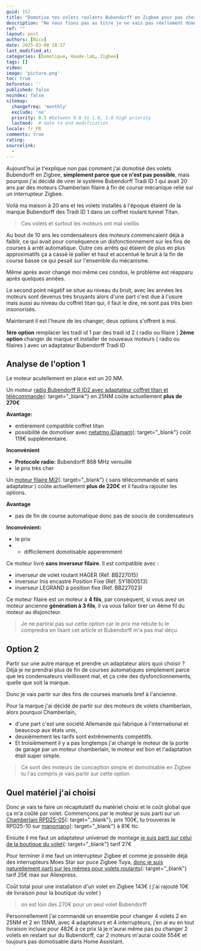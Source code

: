 ```yaml
---
guid: 157
title: "Domotise tes volets roulants Bubendorff en Zigbee pour pas cher"
description: "Ne nous fions pas au titre je ne vais pas réellement domotiser des volets bubendorff mais remplacer le système par des moteurs filaires chamberlain. Je te donne mes raisons"
ref: ""
layout: post
authors: [Nico]
date: 2025-03-08 18:57
last_modified_at: 
categories: [Domotique, Haade-lab, Zigbee]
tags: []
video: 
image: 'picture.png'
toc: true
beforetoc: ''
published: false
noindex: false
sitemap:
  changefreq: 'monthly'
  exclude: 'no'
  priority: 0.5 #between 0.0 to 1.0, 1.0 high priority
  lastmod:  # date to end modification
locale: fr_FR
comments: true
rating:  
sourcelink:
  - 
---
```


Aujourd'hui je t'explique non pas comment j'ai domotisé des volets Bubendorff en Zigbee, **simplement parce que ce n'est pas possible**, mais pourquoi j'ai décidé de virer le système Bubendorff Tradi ID 1 qui avait 20 ans par des moteurs Chamberlain filaire à fin de course mécanique relié sur un interrupteur Zigbee.

Voilà ma maison à 20 ans et les volets installés à l'époque étaient de la marque Bubendorff des Tradi ID 1 dans un coffret roulant tunnel Titan.

> Ces volets et surtout les moteurs ont mal vieillis

Au bout de 10 ans les condensateurs des moteurs commencaient déjà à faiblir, ce qui avait pour conséquence un disfonctionnement sur les fins de courses à arrêt automatique. Outre ces arrêts qui étaient de plus en plus approximatifs ça a cassé le pallier et haut et accentué le bruit à la fin de course basse ce qui pesait sur l'ensemble du mécanisme.

Même après avoir changé moi même ces condos, le problème est réapparu après quelques années.

Le second point négatif se situe au niveau du bruit, avec les années les moteurs sont devenus très bruyants alors d'une part c'est due à l'usure mais aussi au niveau du coffret titan qui, il faut le dire, ne sont pas très bien insonorisés.

Maintenant il est l'heure de les changer, deux options s'offrent à moi.

**1ère option** remplacer les tradi id 1 par des tradi id 2 ( radio ou filaire )
**2ème option** changer de marque et installer de nouveaux moteurs ( radio ou filaires ) avec un adaptateur Bubendorff Tradi ID

## Analyse de l'option 1

Le moteur acutellement en place est un 20 NM.

Un moteur [radio Bubendorff R ID2 avec adaptateur coffret titan et télécommande](https://www.laboutiqueduvolet.com/10114-moteur-r-octo60-25nm-12rpm-radio-gauche-+-emetteur-3-boutons-+-sachet-adaptateur-id2.html){: target="_blank"} en 25NM coûte actuellement **plus de 270€**

**Avantage:**
- entièrement compatible coffret titan
- possibilité de domotiser avec [netatmo iDiamant](https://www.bubendorff.com/faq/4-comment-sinstalle-le-module-de-connexion-idiamant-with-netatmo/){: target="_blank"} coût 119€ supplémentaire.

**Inconvénient**
- **Protocole radio:** Bubendorff 868 MHz verouillé 
- le prix très cher

Un [moteur filaire Mi2](https://www.laboutiqueduvolet.com/10416-moteur-mi2-octo60-20nm-12rpm-filaire-impulsionnelle.html){: target="_blank"} ( sans télécommande et sans adaptateur ) coûte actuellement **plus de 220€** et il faudra rajouter les options.

**Avantage**

- pas de fin de course automatique donc pas de soucis de condensateurs

**Inconvénient:**

- le prix
- - difficilement domotisable apperemment

Ce moteur livré **sans inverseur filaire**. Il est compatible avec :
- inverseur de volet roulant HAGER (Réf. BB227015)
- inverseur Inis encastré Position Fixe (Réf. SY1800513)
- inverseur LEGRAND à position fixe (Réf. BB227023) 

Ce moteur filaire est un moteur à **4 fils**, par conséquent,
si vous avez un moteur ancienne **génération à 3 fils**, il va vous falloir
tirer un 4ème fil du moteur au disjoncteur.

> Je ne partirai pas sur cette option car le prix me rebute tu le compredra en lisant cet article et Bubendorff m'a pas mal déçu.

## Option 2

Partir sur une autre marque et prendre un adaptateur alors quoi choisir ?
Déjà je ne prendrai plus de fin de courses automatiques simplement parce que les condensateurs vieillissent mal, et ça crée des dysfonctionnements, quelle que soit la marque.

Donc je vais partir sur des fins de courses manuels bref à l'ancienne.

Pour la marque j'ai décidé de partir sur des moteurs de volets chamberlain, alors pourquoi Chamberlain, 
- d'une part c'est une société Allemande qui fabrique à l'international et beaucoup aux états unis, 
- deuxièmement les tarifs sont extrêmements compétitfs.
- Et troisièmement il y a pas longtemps j'ai changé le moteur de la porte de garage par un moteur chamberlain, le moteur est bon et l'adaptation était super simple.

> Ce sont des moteurs de conception simple et domotisable en Zigbee tu l'as compris je vais partir sur cette option

## Quel matériel j'ai choisi

Donc je vais te faire un récapitulatif du matériel choisi et le coût global que ça m'a coûté par volet. 
Commençons par le moteur je suis parti sur un [Chamberlain RPD25-05](https://amzn.to/3FrKE4D){: target="_blank"}, prix 100€, tu trouveras le RPD25-10 sur [manomano](https://www.manomano.fr/p/moteur-tubulaire-chamberlain-rpd25-05-force-de-traction-max-50-kg-191-5000083){: target="_blank"} à 81€ ttc.

Ensuite il me faut un adaptateur universel de montage [je suis parti sur celui de la boutique du volet](https://www.laboutiqueduvolet.com/volet-roulant/supports-bubendorff/4689-support-moteur-pour-joues-bb.html){: target="_blank"} tarif 27€

Pour terminer il me faut un interrupteur Zigbee et comme je possède déjà des interrupteurs Moes Star sur puce Zigbee Tuya, [donc je suis naturellement parti sur les mêmes pour volets roulants](https://s.click.aliexpress.com/e/_oCHrrYV){: target="_blank"} tarif 25€ max sur Aliexpress.

Coût total pour une installation d'un volet en Zigbee 143€ ( j'ai rajouté 10€ de livraison pour la boutique du volet )

> on est loin des 270€ pour un seul volet Bubendorff

Personnellement j'ai commandé un ensemble pour changer 4 volets 2 en 25NM et 2 en 15NM, avec 4 adaptateurs et 4 interrupteurs, j'en ai eu en tout livraison incluse pour 482€ à ce prix là je n'aurai même pas pu changer 2 volets en restant sur du Bubendorff, car 2 moteurs m'aurai coûté 554€ et toujours pas domotisable dans Home Assistant.


